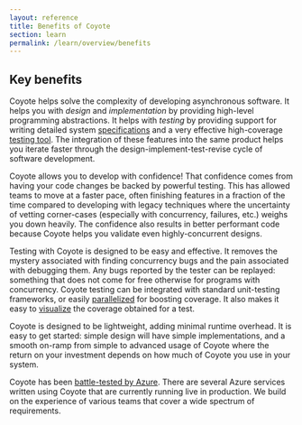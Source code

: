 ```yaml
---
layout: reference
title: Benefits of Coyote
section: learn
permalink: /learn/overview/benefits
---
```


## Key benefits

Coyote helps solve the complexity of developing asynchronous software. It helps you with _design_
and _implementation_ by providing high-level programming abstractions. It helps with _testing_ by
providing support for writing detailed system [specifications](../core/specifications) and a very
effective high-coverage [testing tool](../tools/testing). The integration of these features into the
same product helps you iterate faster through the design-implement-test-revise cycle of software
development.

Coyote allows you to develop with confidence! That confidence comes from having your code changes be
backed by powerful testing. This has allowed teams to move at a faster pace, often finishing
features in a fraction of the time compared to developing with legacy techniques where the
uncertainty of vetting corner-cases (especially with concurrency, failures, etc.) weighs you down
heavily. The confidence also results in better performant code because Coyote helps you validate
even highly-concurrent designs.

Testing with Coyote is designed to be easy and effective. It removes the mystery associated with
finding concurrency bugs and the pain associated with debugging them. Any bugs reported by the
tester can be replayed: something that does not come for free otherwise for programs with
concurrency. Coyote testing can be integrated with standard unit-testing frameworks, or easily
[parallelized](../tools/testing) for boosting coverage. It also makes it easy to
[visualize](../tools/coverage) the coverage obtained for a test.

Coyote is designed to be lightweight, adding minimal runtime overhead. It is easy to get started:
simple design will have simple implementations, and a smooth on-ramp from simple to advanced usage
of Coyote where the return on your investment depends on how much of Coyote you use in your system.

Coyote has been [battle-tested by Azure](../../case-studies/azure-batch-service). There are several
Azure services written using Coyote that are currently running live in production. We build on the
experience of various teams that cover a wide spectrum of requirements.
